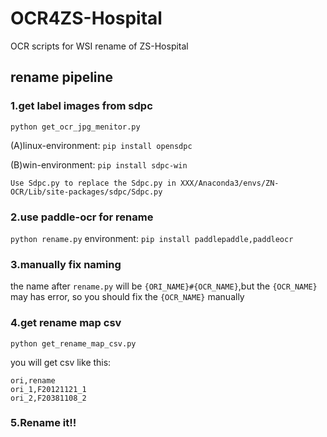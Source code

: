 # OCR4ZS-Hospital
OCR scripts for WSI rename of ZS-Hospital

## rename pipeline
### 1.get label images from sdpc
`python get_ocr_jpg_menitor.py`

(A)linux-environment: `pip install opensdpc`

(B)win-environment: 
`pip install sdpc-win` 

`Use Sdpc.py to replace the Sdpc.py in XXX/Anaconda3/envs/ZN-OCR/Lib/site-packages/sdpc/Sdpc.py`


### 2.use paddle-ocr for rename

`python rename.py`
environment: `pip install paddlepaddle,paddleocr`

### 3.manually fix naming
 
the name after `rename.py` will be `{ORI_NAME}#{OCR_NAME}`,but the `{OCR_NAME}` may has error, so you should fix the `{OCR_NAME}` manually

### 4.get rename map csv

`python get_rename_map_csv.py`

you will get csv like this:
```
ori,rename
ori_1,F20121121_1
ori_2,F20381108_2
```

### 5.Rename it!!

